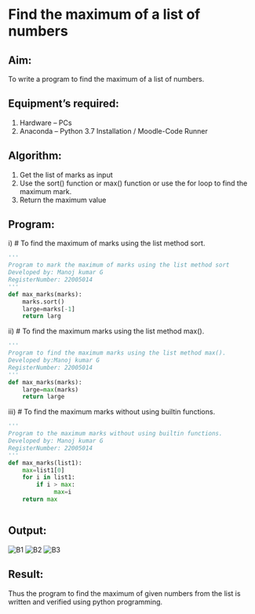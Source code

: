 # Find the maximum of a list of numbers
## Aim:
To write a program to find the maximum of a list of numbers.
## Equipment’s required:
1.	Hardware – PCs
2.	Anaconda – Python 3.7 Installation / Moodle-Code Runner
## Algorithm:
1.	Get the list of marks as input
2.	Use the sort() function or max() function or use the for loop to find the maximum mark.
3.	Return the maximum value
## Program:

i)	# To find the maximum of marks using the list method sort.
```Python
''' 
Program to mark the maximum of marks using the list method sort
Developed by: Manoj kumar G
RegisterNumber: 22005014
'''
def max_marks(marks):
    marks.sort()
    large=marks[-1]
    return larg
```

ii)	# To find the maximum marks using the list method max().
```Python
''' 
Program to find the maximum marks using the list method max().
Developed by:Manoj kumar G 
RegisterNumber: 22005014
'''
def max_marks(marks):
    large=max(marks)
    return large


```

iii) # To find the maximum marks without using builtin functions.
```Python
''' 
Program to the maximum marks without using builtin functions.
Developed by: Manoj kumar G
RegisterNumber: 22005014
'''
def max_marks(list1):
    max=list1[0]
    for i in list1:
        if i > max:
             max=i
    return max



```
## Output:
![B1](https://github.com/manojMKJ/FindMaximum/assets/120717614/e3e8d09b-ecfd-4dab-99c0-59571163a290)
![B2](https://github.com/manojMKJ/FindMaximum/assets/120717614/22046420-c02f-4a06-9ea3-d60edbffe436)
![B3](https://github.com/manojMKJ/FindMaximum/assets/120717614/f763b43c-57b8-4332-8b16-fbba5cce0cb4)


## Result:
Thus the program to find the maximum of given numbers from the list is written and verified using python programming.
